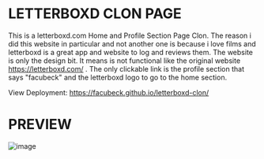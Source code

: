 # LETTERBOXD CLON PAGE
This is a letterboxd.com Home and Profile Section Page Clon. The reason i did this website in particular and not another one is because i love films and letterboxd is a great app and website to log and reviews them. 
The website is only the design bit. It means is not functional like the original website https://letterboxd.com/ . The only clickable link is the profile section that says "facubeck" and the letterboxd logo to go to the home section.

View Deployment: https://facubeck.github.io/letterboxd-clon/

# PREVIEW
![image](https://github.com/facubeck/letterboxd-clon/assets/97642555/fbb86cfa-5b6d-4bd5-8cd4-42743b89191c)

